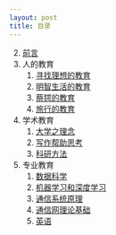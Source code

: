 ```yaml
---
layout: post
title: 目录
---
```


2. [前言](preample)
3. 人的教育
   1. [寻找理想的教育](edu/1-intro/)
   2. [明智生活的教育](edu/2-libra/)
   1. [蔡锷的教育](history/3-caie/)
   2. [旅行的教育](travel/)
4. 学术教育
   1. [大学之理念](edu/2-university/)
   2. [写作帮助思考](write)
   3. [科研方法](project)
5. 专业教育
   1. [数据科学](ds)
   2. [机器学习和深度学习](ai/dl/)
   3. [通信系统原理](comm)
   4. [通信网理论基础](comnet/1-queue/)
   5. [英语](english)

<!-- 5. [离散数学](dm) -->

<br/>

<!-- cd /Users/yishuai/Documents/Website/book/book -->
<!-- jekyll serve --trace -->

<!-- cd /Users/yishuai/.gem/ruby/3.1.2/gems/web/webrick-1.7.0 -->
<!-- bundle add webrick -->